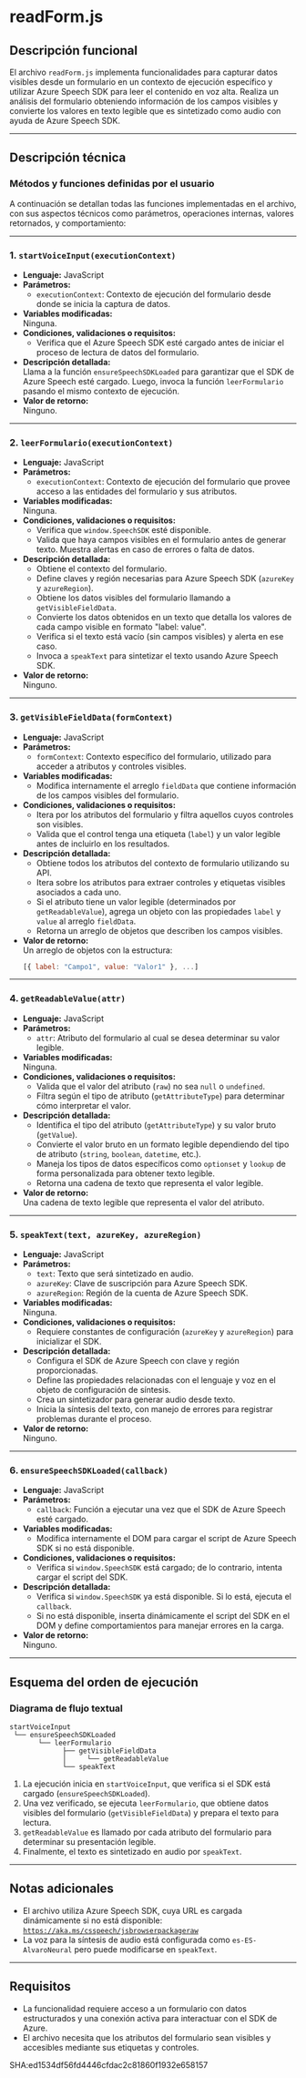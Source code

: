 # readForm.js

## Descripción funcional

El archivo `readForm.js` implementa funcionalidades para capturar datos visibles desde un formulario en un contexto de ejecución específico y utilizar Azure Speech SDK para leer el contenido en voz alta. Realiza un análisis del formulario obteniendo información de los campos visibles y convierte los valores en texto legible que es sintetizado como audio con ayuda de Azure Speech SDK.

---

## Descripción técnica

### Métodos y funciones definidas por el usuario

A continuación se detallan todas las funciones implementadas en el archivo, con sus aspectos técnicos como parámetros, operaciones internas, valores retornados, y comportamiento:

---

### 1. **`startVoiceInput(executionContext)`**
- **Lenguaje:** JavaScript
- **Parámetros:**  
  - `executionContext`: Contexto de ejecución del formulario desde donde se inicia la captura de datos.
- **Variables modificadas:**  
  Ninguna.
- **Condiciones, validaciones o requisitos:**  
  - Verifica que el Azure Speech SDK esté cargado antes de iniciar el proceso de lectura de datos del formulario.
- **Descripción detallada:**  
  Llama a la función `ensureSpeechSDKLoaded` para garantizar que el SDK de Azure Speech esté cargado. Luego, invoca la función `leerFormulario` pasando el mismo contexto de ejecución.
- **Valor de retorno:**  
  Ninguno.

---

### 2. **`leerFormulario(executionContext)`**
- **Lenguaje:** JavaScript
- **Parámetros:**  
  - `executionContext`: Contexto de ejecución del formulario que provee acceso a las entidades del formulario y sus atributos.
- **Variables modificadas:**  
  Ninguna.
- **Condiciones, validaciones o requisitos:**  
  - Verifica que `window.SpeechSDK` esté disponible.
  - Valida que haya campos visibles en el formulario antes de generar texto. Muestra alertas en caso de errores o falta de datos.
- **Descripción detallada:**  
  - Obtiene el contexto del formulario.
  - Define claves y región necesarias para Azure Speech SDK (`azureKey` y `azureRegion`).
  - Obtiene los datos visibles del formulario llamando a `getVisibleFieldData`.
  - Convierte los datos obtenidos en un texto que detalla los valores de cada campo visible en formato "label: value".
  - Verifica si el texto está vacío (sin campos visibles) y alerta en ese caso.
  - Invoca a `speakText` para sintetizar el texto usando Azure Speech SDK.
- **Valor de retorno:**  
  Ninguno.

---

### 3. **`getVisibleFieldData(formContext)`**
- **Lenguaje:** JavaScript
- **Parámetros:**  
  - `formContext`: Contexto específico del formulario, utilizado para acceder a atributos y controles visibles.
- **Variables modificadas:**  
  - Modifica internamente el arreglo `fieldData` que contiene información de los campos visibles del formulario.
- **Condiciones, validaciones o requisitos:**  
  - Itera por los atributos del formulario y filtra aquellos cuyos controles son visibles.
  - Valida que el control tenga una etiqueta (`label`) y un valor legible antes de incluirlo en los resultados.
- **Descripción detallada:**  
  - Obtiene todos los atributos del contexto de formulario utilizando su API.
  - Itera sobre los atributos para extraer controles y etiquetas visibles asociados a cada uno.
  - Si el atributo tiene un valor legible (determinados por `getReadableValue`), agrega un objeto con las propiedades `label` y `value` al arreglo `fieldData`.
  - Retorna un arreglo de objetos que describen los campos visibles.
- **Valor de retorno:**  
  Un arreglo de objetos con la estructura:  
  ```javascript
  [{ label: "Campo1", value: "Valor1" }, ...]
  ```

---

### 4. **`getReadableValue(attr)`**
- **Lenguaje:** JavaScript
- **Parámetros:**  
  - `attr`: Atributo del formulario al cual se desea determinar su valor legible.
- **Variables modificadas:**  
  Ninguna.
- **Condiciones, validaciones o requisitos:**  
  - Valida que el valor del atributo (`raw`) no sea `null` o `undefined`.
  - Filtra según el tipo de atributo (`getAttributeType`) para determinar cómo interpretar el valor.
- **Descripción detallada:**  
  - Identifica el tipo del atributo (`getAttributeType`) y su valor bruto (`getValue`).
  - Convierte el valor bruto en un formato legible dependiendo del tipo de atributo (`string`, `boolean`, `datetime`, etc.).
  - Maneja los tipos de datos específicos como `optionset` y `lookup` de forma personalizada para obtener texto legible.
  - Retorna una cadena de texto que representa el valor legible.
- **Valor de retorno:**  
  Una cadena de texto legible que representa el valor del atributo.

---

### 5. **`speakText(text, azureKey, azureRegion)`**
- **Lenguaje:** JavaScript
- **Parámetros:**  
  - `text`: Texto que será sintetizado en audio.
  - `azureKey`: Clave de suscripción para Azure Speech SDK.
  - `azureRegion`: Región de la cuenta de Azure Speech SDK.
- **Variables modificadas:**  
  Ninguna.
- **Condiciones, validaciones o requisitos:**  
  - Requiere constantes de configuración (`azureKey` y `azureRegion`) para inicializar el SDK.
- **Descripción detallada:**  
  - Configura el SDK de Azure Speech con clave y región proporcionadas.
  - Define las propiedades relacionadas con el lenguaje y voz en el objeto de configuración de síntesis.
  - Crea un sintetizador para generar audio desde texto.
  - Inicia la síntesis del texto, con manejo de errores para registrar problemas durante el proceso.
- **Valor de retorno:**  
  Ninguno.

---

### 6. **`ensureSpeechSDKLoaded(callback)`**
- **Lenguaje:** JavaScript
- **Parámetros:**  
  - `callback`: Función a ejecutar una vez que el SDK de Azure Speech esté cargado.
- **Variables modificadas:**  
  - Modifica internamente el DOM para cargar el script de Azure Speech SDK si no está disponible.
- **Condiciones, validaciones o requisitos:**  
  - Verifica si `window.SpeechSDK` está cargado; de lo contrario, intenta cargar el script del SDK.
- **Descripción detallada:**  
  - Verifica si `window.SpeechSDK` ya está disponible. Si lo está, ejecuta el `callback`.
  - Si no está disponible, inserta dinámicamente el script del SDK en el DOM y define comportamientos para manejar errores en la carga.
- **Valor de retorno:**  
  Ninguno.

---

## Esquema del orden de ejecución

### Diagrama de flujo textual

```plaintext
startVoiceInput
 └── ensureSpeechSDKLoaded
       └── leerFormulario
             ├── getVisibleFieldData
             │     └── getReadableValue
             └── speakText
```

1. La ejecución inicia en `startVoiceInput`, que verifica si el SDK está cargado (`ensureSpeechSDKLoaded`).
2. Una vez verificado, se ejecuta `leerFormulario`, que obtiene datos visibles del formulario (`getVisibleFieldData`) y prepara el texto para lectura.
3. `getReadableValue` es llamado por cada atributo del formulario para determinar su presentación legible.
4. Finalmente, el texto es sintetizado en audio por `speakText`.

---

## Notas adicionales

- El archivo utiliza Azure Speech SDK, cuya URL es cargada dinámicamente si no está disponible:  
  [`https://aka.ms/csspeech/jsbrowserpackageraw`](https://aka.ms/csspeech/jsbrowserpackageraw)
- La voz para la síntesis de audio está configurada como `es-ES-AlvaroNeural` pero puede modificarse en `speakText`.

--- 

## Requisitos

- La funcionalidad requiere acceso a un formulario con datos estructurados y una conexión activa para interactuar con el SDK de Azure.
- El archivo necesita que los atributos del formulario sean visibles y accesibles mediante sus etiquetas y controles.


SHA:ed1534df56fd4446cfdac2c81860f1932e658157